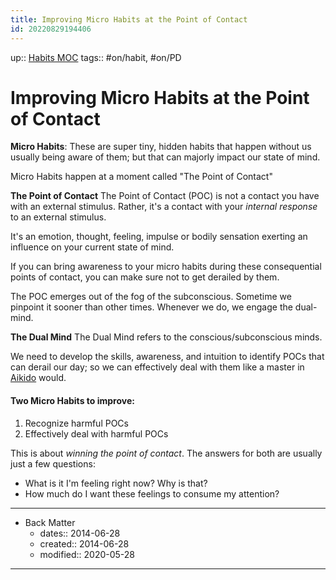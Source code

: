 ```yaml
---
title: Improving Micro Habits at the Point of Contact
id: 20220829194406
---
```

up:: [Habits MOC]([[20220905183035]])
tags:: #on/habit, #on/PD

# Improving Micro Habits at the Point of Contact
**Micro Habits**: These are super tiny, hidden habits that happen without us usually being aware of them; but that can majorly impact our state of mind.

Micro Habits happen at a moment called "The Point of Contact"

**The Point of Contact**
The Point of Contact (POC) is not a contact you have with an external stimulus. Rather, it's a contact with your *internal response* to an external stimulus. 

It's an emotion, thought, feeling, impulse or bodily sensation exerting an influence on your current state of mind.

If you can bring awareness to your micro habits during these consequential points of contact, you can make sure not to get derailed by them. 

The POC emerges out of the fog of the subconscious. Sometime we pinpoint it sooner than other times. Whenever we do, we engage the dual-mind.

**The Dual Mind**
The Dual Mind refers to the conscious/subconscious minds. 

We need to develop the skills, awareness, and intuition to identify POCs that can derail our day; so we can effectively deal with them like a master in [Aikido]([[20220829195201]]) would.

#### Two Micro Habits to improve:
1. Recognize harmful POCs
2. Effectively deal with harmful POCs

This is about *winning the point of contact*. The answers for both are usually just a few questions:

- What is it I'm feeling right now? Why is that? 
- How much do I want these feelings to consume my attention? 

---

- Back Matter
	- dates:: 2014-06-28
	- created:: 2014-06-28
	- modified:: 2020-05-28

---